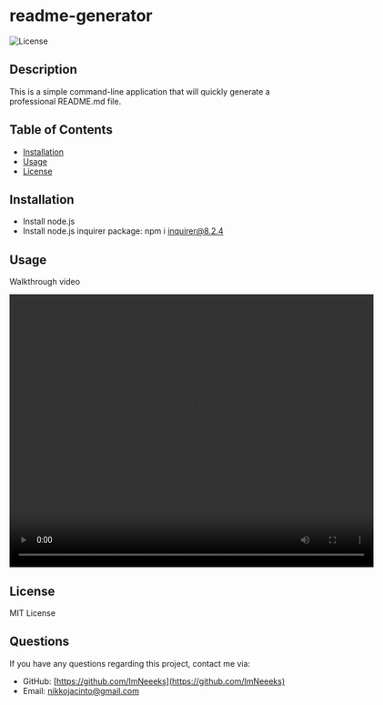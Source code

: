 # readme-generator

![License](https://img.shields.io/badge/License-MIT-yellow.svg)

## Description
  This is a simple command-line application that will quickly generate a professional README.md file.

## Table of Contents
- [Installation](#installation)
- [Usage](#usage)
- [License](#license)

## Installation
- Install node.js 
- Install node.js inquirer package: npm i inquirer@8.2.4

## Usage
Walkthrough video
<!--
- A caption for screenshot
![alt text](assets/images/screenshot.png)
-->
<video src="https://drive.google.com/file/d/1tEmJxGFfXWiBX984XRxke5R55DuL3iGw/view" width="640" height="480"></video>

## License
MIT License

## Questions
If you have any questions regarding this project, contact me via:
- GitHub: [https://github.com/ImNeeeks](https://github.com/ImNeeeks)
- Email: nikkojacinto@gmail.com